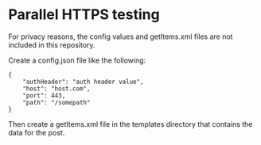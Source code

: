 # Parallel HTTPS testing

For privacy reasons, the config values and getItems.xml files are not included in this repository.

Create a config.json file like the following:

```
{
    "authHeader": "auth header value",
    "host": "host.com",
    "port": 443,
    "path": "/somepath"
}
```

Then create a getItems.xml file in the templates directory that contains the data for the post.
